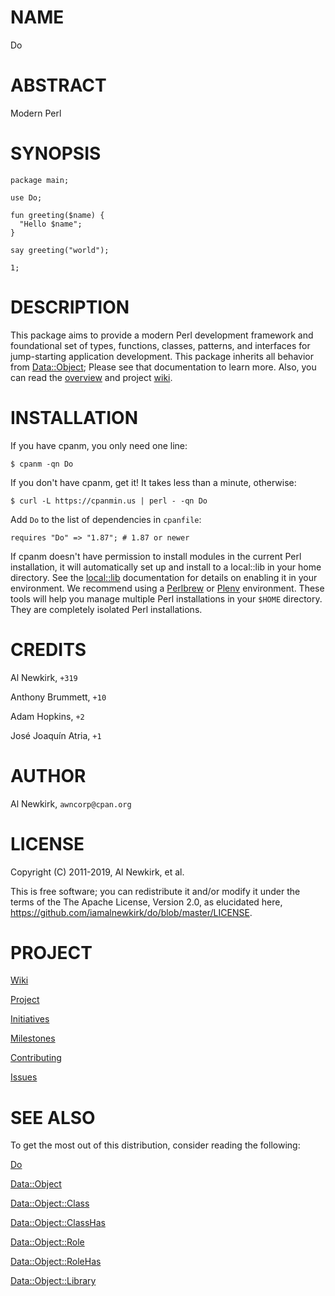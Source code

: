 # NAME

Do

# ABSTRACT

Modern Perl

# SYNOPSIS

    package main;

    use Do;

    fun greeting($name) {
      "Hello $name";
    }

    say greeting("world");

    1;

# DESCRIPTION

This package aims to provide a modern Perl development framework and
foundational set of types, functions, classes, patterns, and interfaces for
jump-starting application development. This package inherits all behavior from
[Data::Object](https://metacpan.org/pod/Data::Object); Please see that documentation to learn more. Also, you can
read the [overview](https://github.com/iamalnewkirk/do/blob/master/OVERVIEW.md)
and project [wiki](https://github.com/iamalnewkirk/do/wiki).

# INSTALLATION

If you have cpanm, you only need one line:

    $ cpanm -qn Do

If you don't have cpanm, get it! It takes less than a minute, otherwise:

    $ curl -L https://cpanmin.us | perl - -qn Do

Add `Do` to the list of dependencies in `cpanfile`:

    requires "Do" => "1.87"; # 1.87 or newer

If cpanm doesn't have permission to install modules in the current Perl
installation, it will automatically set up and install to a local::lib in your
home directory.  See the [local::lib](https://metacpan.org/pod/local::lib) documentation for details on
enabling it in your environment. We recommend using a
[Perlbrew](https://github.com/gugod/app-perlbrew) or
[Plenv](https://github.com/tokuhirom/plenv) environment. These tools will help
you manage multiple Perl installations in your `$HOME` directory. They are
completely isolated Perl installations.

# CREDITS

Al Newkirk, `+319`

Anthony Brummett, `+10`

Adam Hopkins, `+2`

José Joaquín Atria, `+1`

# AUTHOR

Al Newkirk, `awncorp@cpan.org`

# LICENSE

Copyright (C) 2011-2019, Al Newkirk, et al.

This is free software; you can redistribute it and/or modify it under the terms
of the The Apache License, Version 2.0, as elucidated here,
https://github.com/iamalnewkirk/do/blob/master/LICENSE.

# PROJECT

[Wiki](https://github.com/iamalnewkirk/do/wiki)

[Project](https://github.com/iamalnewkirk/do)

[Initiatives](https://github.com/iamalnewkirk/do/projects)

[Milestones](https://github.com/iamalnewkirk/do/milestones)

[Contributing](https://github.com/iamalnewkirk/do/blob/master/CONTRIBUTE.mkdn)

[Issues](https://github.com/iamalnewkirk/do/issues)

# SEE ALSO

To get the most out of this distribution, consider reading the following:

[Do](https://metacpan.org/pod/Do)

[Data::Object](https://metacpan.org/pod/Data::Object)

[Data::Object::Class](https://metacpan.org/pod/Data::Object::Class)

[Data::Object::ClassHas](https://metacpan.org/pod/Data::Object::ClassHas)

[Data::Object::Role](https://metacpan.org/pod/Data::Object::Role)

[Data::Object::RoleHas](https://metacpan.org/pod/Data::Object::RoleHas)

[Data::Object::Library](https://metacpan.org/pod/Data::Object::Library)
